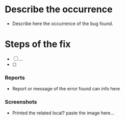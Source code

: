 # Describe the occurrence
* Describe here the occurrence of the bug found.

# Steps of the fix
- [ ] ...
- [ ]

### Reports
* Report or message of the error found can info here

### Screenshots
* Printed the related local? paste the image here...